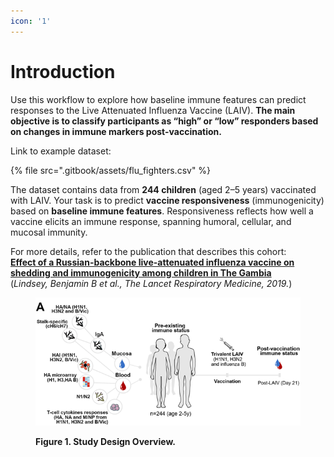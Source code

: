 ```yaml
---
icon: '1'
---
```


# Introduction

Use this workflow to explore how baseline immune features can predict responses to the Live Attenuated Influenza Vaccine (LAIV). **The main objective is to classify participants as “high” or “low” responders based on changes in immune markers post-vaccination.**

Link to example dataset:

{% file src=".gitbook/assets/flu_fighters.csv" %}

The dataset contains data from **244 children** (aged 2–5 years) vaccinated with LAIV. Your task is to predict **vaccine responsiveness** (immunogenicity) based on **baseline immune features**. Responsiveness reflects how well a vaccine elicits an immune response, spanning humoral, cellular, and mucosal immunity.

For more details, refer to the publication that describes this cohort:\
[**Effect of a Russian-backbone live-attenuated influenza vaccine on shedding and immunogenicity among children in The Gambia**](https://github.com/atomiclaboratory/systems_immunology_course_2024/blob/main/Course%20Materials/FLU%20PREDICTION%20CHALLENGE/reading%20materials/2019%20Lindsey%20LAIV%20phase%204%20study.pdf)\
(_Lindsey, Benjamin B et al., The Lancet Respiratory Medicine, 2019._)

<figure><img src=".gitbook/assets/study design.png" alt=""><figcaption><p><strong>Figure 1. Study Design Overview.</strong></p></figcaption></figure>
